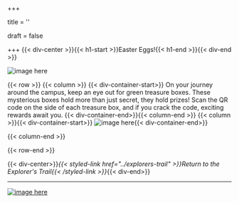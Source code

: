 +++

title = ''

draft = false

+++
{{< div-center >}}{{< h1-start >}}Easter Eggs!{{< h1-end >}}{{< div-end >}}

![image here](../images/easter-eggs.png#center)

{{< row >}}
{{< column >}}
{{< div-container-start>}} On your journey around the campus, keep an eye out for green treasure boxes. These mysterious boxes hold more than just secret, they hold prizes! Scan the QR code on the side of each treasure box, and if you crack the code, exciting rewards await you. {{< div-container-end>}}{{< column-end >}}
{{< column >}}{{< div-container-start>}} 
![image here](../images/chest-3.png#center){{< div-container-end>}}

{{< column-end >}}

{{< row-end >}}

{{< div-center>}}*{{< styled-link href="../explorers-trail" >}}Return to the Explorer's Trail{{< /styled-link >}}*{{< div-end>}}

___

[![image here](../images/lost-icon.png#center)](../lost)